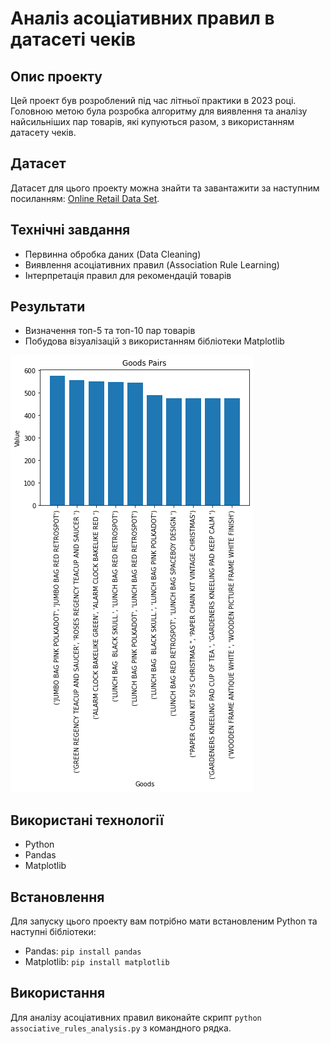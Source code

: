 # Аналіз асоціативних правил в датасеті чеків

## Опис проекту
Цей проект був розроблений під час літньої практики в 2023 році. Головною метою була розробка алгоритму для виявлення та аналізу найсильніших пар товарів, які купуються разом, з використанням датасету чеків.

## Датасет
Датасет для цього проекту можна знайти та завантажити за наступним посиланням: [Online Retail Data Set]([URL_датасету](https://archive.ics.uci.edu/dataset/352/online+retail#)https://archive.ics.uci.edu/dataset/352/online+retail#).

## Технічні завдання
- Первинна обробка даних (Data Cleaning)
- Виявлення асоціативних правил (Association Rule Learning)
- Інтерпретація правил для рекомендацій товарів

## Результати
- Визначення топ-5 та топ-10 пар товарів
- Побудова візуалізацій з використанням бібліотеки Matplotlib

![Результати аналізу](images/analysis_result.png)

## Використані технології
- Python
- Pandas
- Matplotlib

## Встановлення
Для запуску цього проекту вам потрібно мати встановленим Python та наступні бібліотеки:
- Pandas: `pip install pandas`
- Matplotlib: `pip install matplotlib`

## Використання
Для аналізу асоціативних правил виконайте скрипт `python associative_rules_analysis.py` з командного рядка.
